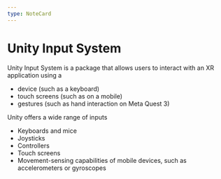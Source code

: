 ```yaml
---
type: NoteCard
---
```


# Unity Input System
Unity Input System is a package that allows users to interact with an XR application using a

*   device (such as a keyboard)
*   touch screens (such as on a mobile)
*   gestures (such as hand interaction on Meta Quest 3)

Unity offers a wide range of inputs

*   Keyboards and mice
*   Joysticks
*   Controllers
*   Touch screens
*   Movement-sensing capabilities of mobile devices, such as accelerometers or gyroscopes